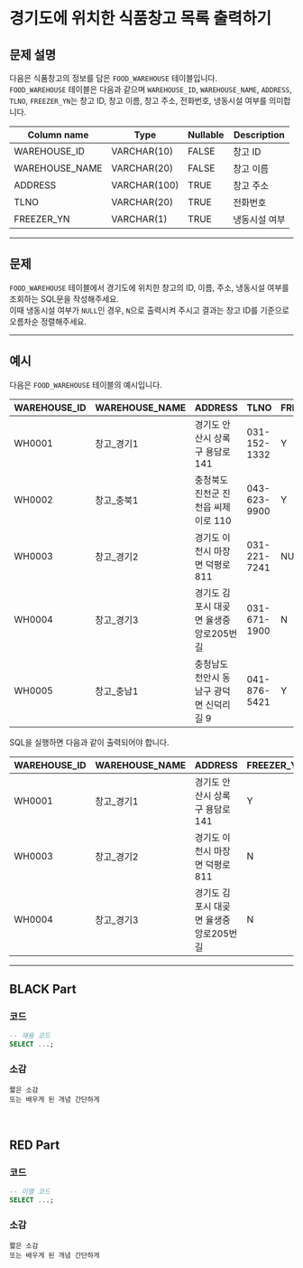 # 경기도에 위치한 식품창고 목록 출력하기

## 문제 설명

다음은 식품창고의 정보를 담은 `FOOD_WAREHOUSE` 테이블입니다.  
`FOOD_WAREHOUSE` 테이블은 다음과 같으며 `WAREHOUSE_ID`, `WAREHOUSE_NAME`, `ADDRESS`, `TLNO`, `FREEZER_YN`는 창고 ID, 창고 이름, 창고 주소, 전화번호, 냉동시설 여부를 의미합니다.

| Column name      | Type        | Nullable | Description        |
|------------------|-------------|----------|--------------------|
| WAREHOUSE_ID     | VARCHAR(10) | FALSE    | 창고 ID            |
| WAREHOUSE_NAME   | VARCHAR(20) | FALSE    | 창고 이름          |
| ADDRESS          | VARCHAR(100)| TRUE     | 창고 주소          |
| TLNO             | VARCHAR(20) | TRUE     | 전화번호           |
| FREEZER_YN       | VARCHAR(1)  | TRUE     | 냉동시설 여부      |

---

## 문제

`FOOD_WAREHOUSE` 테이블에서 경기도에 위치한 창고의 ID, 이름, 주소, 냉동시설 여부를 조회하는 SQL문을 작성해주세요.  
이때 냉동시설 여부가 `NULL`인 경우, `N`으로 출력시켜 주시고 결과는 창고 ID를 기준으로 오름차순 정렬해주세요.

---

## 예시

다음은 `FOOD_WAREHOUSE` 테이블의 예시입니다.

| WAREHOUSE_ID | WAREHOUSE_NAME | ADDRESS                            | TLNO         | FREEZER_YN |
|--------------|----------------|------------------------------------|--------------|------------|
| WH0001       | 창고_경기1      | 경기도 안산시 상록구 용담로 141      | 031-152-1332 | Y          |
| WH0002       | 창고_충북1      | 충청북도 진천군 진천읍 씨제이로 110  | 043-623-9900 | Y          |
| WH0003       | 창고_경기2      | 경기도 이천시 마장면 덕평로 811     | 031-221-7241 | NULL       |
| WH0004       | 창고_경기3      | 경기도 김포시 대곶면 율생중앙로205번길 | 031-671-1900 | N          |
| WH0005       | 창고_충남1      | 충청남도 천안시 동남구 광덕면 신덕리길 9 | 041-876-5421 | Y          |

SQL을 실행하면 다음과 같이 출력되어야 합니다.

| WAREHOUSE_ID | WAREHOUSE_NAME | ADDRESS                            | FREEZER_YN |
|--------------|----------------|------------------------------------|------------|
| WH0001       | 창고_경기1      | 경기도 안산시 상록구 용담로 141      | Y          |
| WH0003       | 창고_경기2      | 경기도 이천시 마장면 덕평로 811     | N          |
| WH0004       | 창고_경기3      | 경기도 김포시 대곶면 율생중앙로205번길 | N          |

---


## BLACK Part

### 코드
```sql
-- 재용 코드
SELECT ...;
```
### 소감
```plaintext
짧은 소감
또는 배우게 된 개념 간단하게
```

<br/>


## RED Part

### 코드
```sql
-- 이열 코드
SELECT ...;
```
### 소감
```plaintext
짧은 소감
또는 배우게 된 개념 간단하게
```

